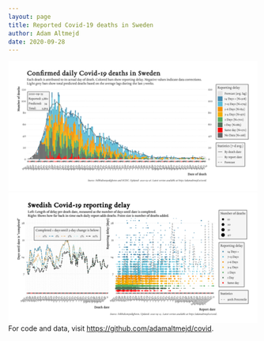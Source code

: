 ```yaml
---
layout: page
title: Reported Covid-19 deaths in Sweden
author: Adam Altmejd
date: 2020-09-28
---
```


![Graph of Swedish Covid-19 deaths with reporting delay.](deaths_lag_sweden_2020-09-28.png "Swedish Covid-19 deaths.")
![Graph of Swedish Covid-19 reporting delay in daily deaths.](lag_trend_sweden_2020-09-28.png "Trend in Swedish Covid-19 mortality reporting delay.")
For code and data, visit <https://github.com/adamaltmejd/covid>.
